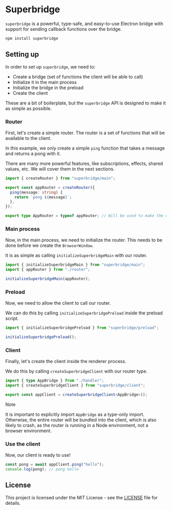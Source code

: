 # Superbridge

`superbridge` is a powerful, type-safe, and easy-to-use Electron bridge with support for sending callback functions over the bridge.

```sh npm2yarn
npm install superbridge
```

## Setting up

In order to set up `superbridge`, we need to:

- Create a bridge (set of functions the client will be able to call)
- Initialize it in the main process
- Initialize the bridge in the preload
- Create the client

These are a bit of boilerplate, but the `superbridge` API is designed to make it as simple as possible.

### Router

First, let's create a simple router. The router is a set of functions that will be available to the client.

In this example, we only create a simple `ping` function that takes a message and returns a pong with it.

There are many more powerful features, like subscriptions, effects, shared values, etc. We will cover them in the next sections.

```ts filename="router.ts" {3-7, 9}
import { createRouter } from "superbridge/main";

export const appRouter = createRouter({
  ping(message: string) {
    return `pong ${message}`;
  },
});

export type AppRouter = typeof appRouter; // Will be used to make the client type-safe
```

### Main process

Now, in the main process, we need to initialize the router. This needs to be done before we create the `BrowserWindow`.

It is as simple as calling `initializeSuperbridgeMain` with our router.

```ts filename="electron/main.ts" {4}
import { initializeSuperbridgeMain } from "superbridge/main";
import { appRouter } from "./router";

initializeSuperbridgeMain(appRouter);
```

### Preload

Now, we need to allow the client to call our router.

We can do this by calling `initializeSuperbridgePreload` inside the preload script.

```ts filename="electron/preload.ts" {3}
import { initializeSuperbridgePreload } from "superbridge/preload";

initializeSuperbridgePreload();
```

### Client

Finally, let's create the client inside the renderer process.

We do this by calling `createSuperbridgeClient` with our router type.

```ts filename="client.ts"
import { type AppBridge } from "./handler";
import { createSuperbridgeClient } from "superbridge/client";

export const appClient = createSuperbridgeClient<AppBridge>();
```

> [!NOTE]
>
> It is important to explicitly import `AppBridge` as a type-only import. Otherwise, the entire router will be bundled into the client, which is also likely to crash, as the router is running in a Node environment, not a browser environment.

### Use the client

Now, our client is ready to use!

```ts filename="client.ts"
const pong = await appClient.ping("hello");
console.log(pong); // pong hello
```

## License

This project is licensed under the MIT License - see the [LICENSE](../LICENSE) file for details.
